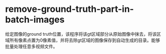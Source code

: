 # remove-ground-truth-part-in-batch-images
给定图像的ground truth位置，该程序将该gt区域部分从原始图像中抹去，将该区域所有像素点置为0像素值，并将去除gt区域的图像保存到自动生成的目录。能够批量处理任意多视频文件。
